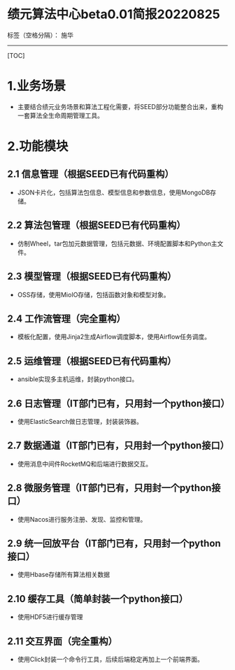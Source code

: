 # 绩元算法中心beta0.01简报20220825

标签（空格分隔）： 施华

---

[TOC]

# 1.业务场景
+ 主要结合绩元业务场景和算法工程化需要，将SEED部分功能整合出来，重构一套算法全生命周期管理工具。

# 2.功能模块
## 2.1 信息管理（根据SEED已有代码重构）
+ JSON卡片化，包括算法包信息、模型信息和参数信息，使用MongoDB存储。

## 2.2 算法包管理（根据SEED已有代码重构）
+ 仿制Wheel，tar包加元数据管理，包括元数据、环境配置脚本和Python主文件。

## 2.3 模型管理（根据SEED已有代码重构）
+ OSS存储，使用MioIO存储，包括函数对象和模型对象。

## 2.4 工作流管理（完全重构）
+ 模板化配置，使用Jinja2生成Airflow调度脚本，使用Airflow任务调度。

## 2.5 运维管理（根据SEED已有代码重构）
+ ansible实现多主机运维，封装python接口。

## 2.6 日志管理（IT部门已有，只用封一个python接口）
+ 使用ElasticSearch做日志管理，封装装饰器。

## 2.7 数据通道（IT部门已有，只用封一个python接口）
+ 使用消息中间件RocketMQ和后端进行数据交互。

## 2.8 微服务管理（IT部门已有，只用封一个python接口）
+ 使用Nacos进行服务注册、发现、监控和管理。

## 2.9 统一回放平台（IT部门已有，只用封一个python接口）
+ 使用Hbase存储所有算法相关数据

## 2.10 缓存工具（简单封装一个python接口）
+ 使用HDF5进行缓存管理

## 2.11 交互界面（完全重构）
+ 使用Click封装一个命令行工具，后续后端稳定再加上一个前端界面。





